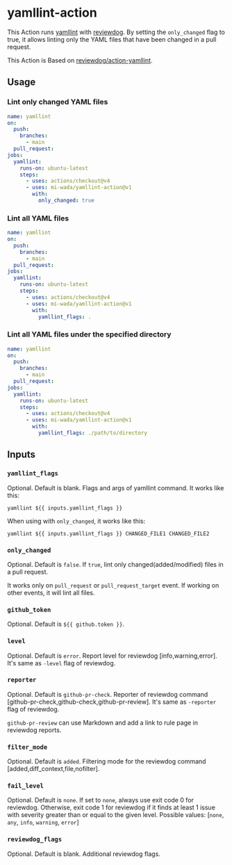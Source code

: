 # yamllint-action

This Action runs [yamllint](https://github.com/adrienverge/yamllint) with [reviewdog](https://github.com/reviewdog/reviewdog). By setting the `only_changed` flag to true, it allows linting only the YAML files that have been changed in a pull request.

This Action is Based on [reviewdog/action-yamllint](https://github.com/reviewdog/action-yamllint).

## Usage

### Lint only changed YAML files

```yaml
name: yamllint
on:
  push:
    branches:
      - main
  pull_request:
jobs:
  yamllint:
    runs-on: ubuntu-latest
    steps:
      - uses: actions/checkout@v4
      - uses: mi-wada/yamllint-action@v1
        with:
          only_changed: true
```

### Lint all YAML files

```yaml
name: yamllint
on:
  push:
    branches:
      - main
  pull_request:
jobs:
  yamllint:
    runs-on: ubuntu-latest
    steps:
      - uses: actions/checkout@v4
      - uses: mi-wada/yamllint-action@v1
        with:
          yamllint_flags: .
```

### Lint all YAML files under the specified directory

```yaml
name: yamllint
on:
  push:
    branches:
      - main
  pull_request:
jobs:
  yamllint:
    runs-on: ubuntu-latest
    steps:
      - uses: actions/checkout@v4
      - uses: mi-wada/yamllint-action@v1
        with:
          yamllint_flags: ./path/to/directory
```

## Inputs

### `yamllint_flags`

Optional. Default is blank. Flags and args of yamllint command. It works like this:

```shell
yamllint ${{ inputs.yamllint_flags }}
```

When using with `only_changed`, it works like this:

```shell
yamllint ${{ inputs.yamllint_flags }} CHANGED_FILE1 CHANGED_FILE2
```

### `only_changed`

Optional. Default is `false`. If `true`, lint only changed(added/modified) files in a pull request.

It works only on `pull_request` or `pull_request_target` event. If working on other events, it will lint all files.

### `github_token`

Optional. Default is `${{ github.token }}`.

### `level`

Optional. Default is `error`. Report level for reviewdog [info,warning,error].
It's same as `-level` flag of reviewdog.

### `reporter`

Optional. Default is `github-pr-check`. Reporter of reviewdog command [github-pr-check,github-check,github-pr-review].
It's same as `-reporter` flag of reviewdog.

`github-pr-review` can use Markdown and add a link to rule page in reviewdog reports.

### `filter_mode`

Optional. Default is `added`. Filtering mode for the reviewdog command [added,diff_context,file,nofilter].

### `fail_level`

Optional. Default is `none`. If set to `none`, always use exit code 0 for reviewdog.
Otherwise, exit code 1 for reviewdog if it finds at least 1 issue with severity greater than or equal to the given level.
Possible values: [`none`, `any`, `info`, `warning`, `error`]

### `reviewdog_flags`

Optional. Default is blank. Additional reviewdog flags.
